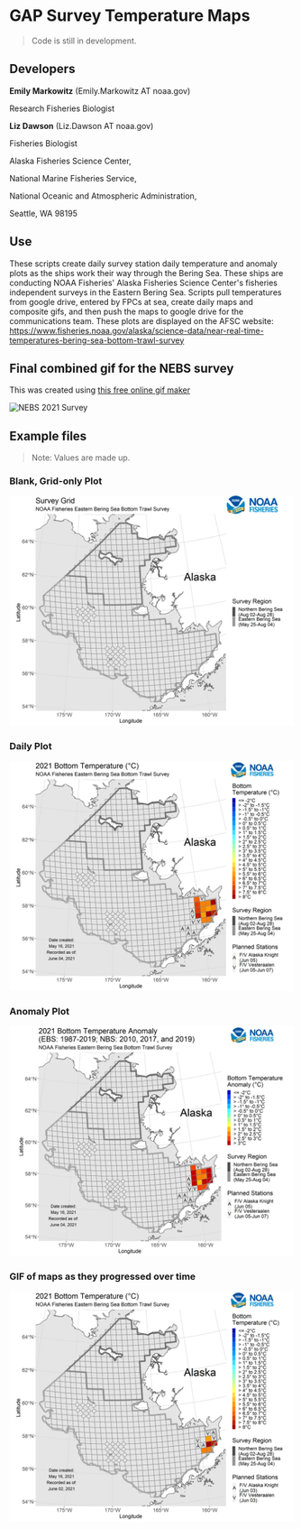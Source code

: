 # GAP Survey Temperature Maps

<!-- badges: start -->
<!-- badges: end -->

> Code is still in development. 

## Developers

**Emily Markowitz** (Emily.Markowitz AT noaa.gov)

Research Fisheries Biologist

**Liz Dawson** (Liz.Dawson AT noaa.gov)

Fisheries Biologist


Alaska Fisheries Science Center, 

National Marine Fisheries Service, 

National Oceanic and Atmospheric Administration,

Seattle, WA 98195


## Use

These scripts create daily survey station daily temperature and anomaly plots as the ships work their way through the Bering Sea. These ships are conducting NOAA Fisheries' Alaska Fisheries Science Center's fisheries independent surveys in the Eastern Bering Sea. Scripts pull temperatures from google drive, entered by FPCs at sea, create daily maps and composite gifs, and then push the maps to google drive for the communications team. These plots are displayed on the AFSC website: https://www.fisheries.noaa.gov/alaska/science-data/near-real-time-temperatures-bering-sea-bottom-trawl-survey

## Final combined gif for the NEBS survey

This was created using [this free online gif maker](https://gifmaker.me/)

![NEBS 2021 Survey](./test/final_2021_nebs_daily_400ms.gif)

## Example files

> Note: Values are made up. 


### Blank, Grid-only Plot

![Daily Temperatrues](./test/_grid.png)

### Daily Plot

![Daily Temperatrues](./test/2021-06-04_daily.png)


### Anomaly Plot

![Anomaly Temperatrues](./test/2021-06-04_anom.png)


### GIF of maps as they progressed over time

![GIF of Daily Temperatrues](./test/2021-06-04_daily.gif)

